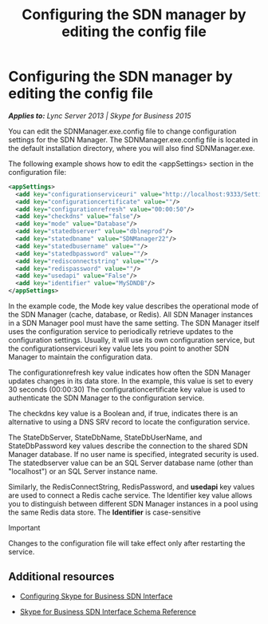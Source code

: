 ﻿---
title: Configuring the SDN manager by editing the config file
TOCTitle: Configuring the SDN manager by editing the config file
ms:assetid: 717466aa-c6b2-42ab-8492-8d2f4bed7765
ms:mtpsurl: https://msdn.microsoft.com/en-us/library/Mt148355(v=office.16)
ms:contentKeyID: 65841592
ms.date: 02/27/2017
mtps_version: v=office.16
dev_langs:
- xml
---

# Configuring the SDN manager by editing the config file


_**Applies to:** Lync Server 2013 | Skype for Business 2015_

You can edit the SDNManager.exe.config file to change configuration settings for the SDN Manager. The SDNManager.exe.config file is located in the default installation directory, where you will also find SDNManager.exe.

The following example shows how to edit the \<appSettings\> section in the configuration file:

``` xml
<appSettings>
  <add key="configurationserviceuri" value="http://localhost:9333/Settings"/>
  <add key="configurationcertificate" value=""/>
  <add key="configurationrefresh" value="00:00:50"/>
  <add key="checkdns" value="false"/>
  <add key="mode" value="Database"/>
  <add key="statedbserver" value="dblneprod"/>
  <add key="statedbname" value="SDNManager22"/>
  <add key="statedbusername" value=""/>
  <add key="statedbpassword" value=""/>
  <add key="redisconnectstring" value=""/>
  <add key="redispassword" value=""/>
  <add key="usedapi" value="False"/>
  <add key="identifier" value="MySDNDB"/>
</appSettings>
```

In the example code, the Mode key value describes the operational mode of the SDN Manager (cache, database, or Redis). All SDN Manager instances in a SDN Manager pool must have the same setting. The SDN Manager itself uses the configuration service to periodically retrieve updates to the configuration settings. Usually, it will use its own configuration service, but the configurationserviceuri key value lets you point to another SDN Manager to maintain the configuration data.

The configurationrefresh key value indicates how often the SDN Manager updates changes in its data store. In the example, this value is set to every 30 seconds (00:00:30) The configurationcertificate key value is used to authenticate the SDN Manager to the configuration service.

The checkdns key value is a Boolean and, if true, indicates there is an alternative to using a DNS SRV record to locate the configuration service.

The StateDbServer, StateDbName, StateDbUserName, and StateDbPassword key values describe the connection to the shared SDN Manager database. If no user name is specified, integrated security is used. The statedbserver value can be an SQL Server database name (other than "localhost") or an SQL Server instance name.

Similarly, the RedisConnectString, RedisPassword, and **usedapi** key values are used to connect a Redis cache service. The Identifier key value allows you to distinguish between different SDN Manager instances in a pool using the same Redis data store. The **Identifier** is case-sensitive


> [!IMPORTANT]
> <P>Changes to the configuration file will take effect only after restarting the service.</P>



## Additional resources

  - [Configuring Skype for Business SDN Interface](configuring-skype-for-business-sdn-interface.md)

  - [Skype for Business SDN Interface Schema Reference](skype-for-business-sdn-interface-schema-reference.md)

